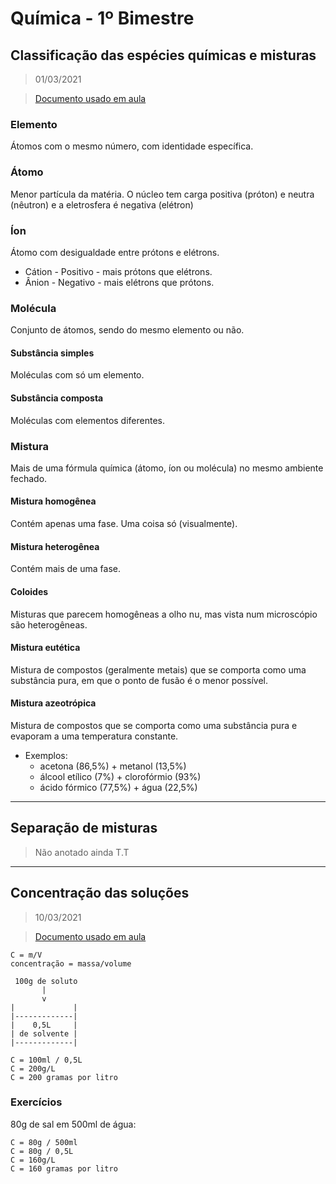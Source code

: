 # Química - 1º Bimestre

## Classificação das espécies químicas e misturas
> 01/03/2021

> [Documento usado em aula](./TEMA%201%20Revisado%20-%20QUÍMICA%20.pdf)

### Elemento
Átomos com o mesmo número, com identidade específica.

### Átomo
Menor partícula da matéria. O núcleo tem carga positiva (próton) e neutra (nêutron) e a eletrosfera é negativa (elétron)

### Íon
Átomo com desigualdade entre prótons e elétrons.

- Cátion - Positivo - mais prótons que elétrons.
- Ânion - Negativo - mais elétrons que prótons.

### Molécula
Conjunto de átomos, sendo do mesmo elemento ou não.

#### Substância simples
Moléculas com só um elemento.

#### Substância composta
Moléculas com elementos diferentes.

### Mistura
Mais de uma fórmula química (átomo, íon ou molécula) no mesmo ambiente fechado.

#### Mistura homogênea
Contém apenas uma fase. Uma coisa só (visualmente).

#### Mistura heterogênea
Contém mais de uma fase.

#### Coloides
Misturas que parecem homogêneas a olho nu, mas vista num microscópio são heterogêneas.

#### Mistura eutética
Mistura de compostos (geralmente metais) que se comporta como uma substância pura, em que o ponto de fusão é o menor possível.

#### Mistura azeotrópica
Mistura de compostos que se comporta como uma substância pura e evaporam a uma temperatura constante.

- Exemplos:
  - acetona (86,5%) + metanol (13,5%)
  - álcool etílico (7%) + clorofórmio (93%)
  - ácido fórmico (77,5%) + água (22,5%)

---

## Separação de misturas
> Não anotado ainda T.T

---

## Concentração das soluções
> 10/03/2021

> [Documento usado em aula](./Tema%206%20-%20MOL%20-%20ESTEQUIOMETRIA%20.pdf)

```
C = m/V
concentração = massa/volume
```

```
 100g de soluto
       | 
       v
|             |
|-------------|
|    0,5L     |
| de solvente |
|-------------|

C = 100ml / 0,5L
C = 200g/L
C = 200 gramas por litro
```

### Exercícios
80g de sal em 500ml de água:

```
C = 80g / 500ml
C = 80g / 0,5L
C = 160g/L
C = 160 gramas por litro
```
